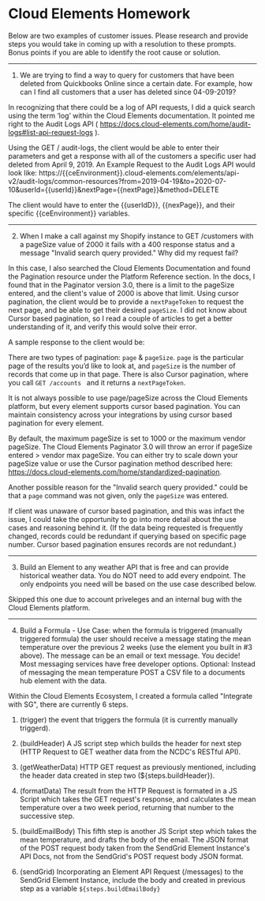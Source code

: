 # Cloud Elements Homework

Below are two examples of customer issues. Please research and provide steps you would take in coming up with a resolution to these prompts. Bonus points if you are able to identify the root cause or solution.
___
1.  We are trying to find a way to query for customers that have been deleted from Quickbooks Online since a certain date. For example, how can I find all customers that a user has deleted since 04-09-2019?

In recognizing that there could be a log of API requests, I did a quick search using the term ‘log’ within the Cloud Elements documentation. It pointed me right to the Audit Logs API ( https://docs.cloud-elements.com/home/audit-logs#list-api-request-logs ).

Using the GET / audit-logs, the client would be able to enter their parameters and get a response with all of the customers a specific user had deleted from April 9, 2019. An Example Request to the Audit Logs API would look like:
https://{{ceEnvironment}}.cloud-elements.com/elements/api-v2/audit-logs/common-resources?from=2019-04-19&to=2020-07-10&userId={{userId}}&nextPage={{nextPage}}&method=DELETE

The client would have to enter the {{userIdD}}, {{nexPage}}, and their specific {{ceEnvironment}} variables.

___

2. When I make a call against my Shopify instance to GET /customers with a pageSize value of 2000 it fails with a 400 response status and a message "Invalid search query provided." Why did my request fail?

In this case, I also searched the Cloud Elements Documentation and found the Pagination resource under the Platform Reference section.  In the docs, I found that in the Paginator version 3.0, there is a limit to the pageSize entered, and the client's value of 2000 is above that limit.  Using cursor pagination, the client would be to provide a ``nextPageToken`` to request the next page, and be able to get their desired ``pageSize``.  I did not know about Cursor based pagination, so I read a couple of articles to get a better understanding of it, and verify this would solve their error.

  A sample response to the client would be:

There are two types of pagination: ``page`` & ``pageSize``. ``page`` is the particular page of the results you’d like to look at, and ``pageSize`` is the number of records that come up in that page. There is also Cursor pagination, where you call ``GET /accounts `` and it returns a ``nextPageToken``.

It is not always possible to use page/pageSize across the Cloud Elements platform, but every element supports cursor based pagination.  You can maintain consistency across your integrations by using cursor based pagination for every element.

By default, the maximum pageSize is set to 1000 or the maximum vendor pageSize. The Cloud Elements Paginator 3.0 will throw an error if pageSize entered > vendor max pageSize. You can either try to scale down your pageSize value or use the Cursor pagination method described here: https://docs.cloud-elements.com/home/standardized-pagination.


Another possible reason for the "Invalid search query provided." could be that a ``page`` command was not given, only the ``pageSize`` was entered.

If client was unaware of cursor based pagination, and this was infact the issue, I could take the opportunity to go into more detail about the use cases and reasoning behind it. (If the data being requested is frequently changed, records could be redundant if querying based on specific page number.  Cursor based pagination ensures records are not redundant.)

___

3. Build an Element to any weather API that is free and can provide historical weather data. You do ​NOT​ need to add every endpoint. The only endpoints you need will be based on the use case described below.

Skipped this one due to account priveleges and an internal bug with the Cloud Elements platform.
___

4. Build a Formula - Use Case: when the formula is triggered (manually triggered formula) the user should receive a message stating the mean temperature over the previous 2 weeks (use the element you built in #3 above). The message can be an email or text message. You decide! Most messaging services have free developer options. Optional:​ Instead of messaging the mean temperature POST a CSV file to a documents hub element with the data.

Within the Cloud Elements Ecosystem, I created a formula called "Integrate with SG", there are currently 6 steps.

1. (trigger) the event that triggers the formula (it is currently manually triggerd).
2. (buildHeader) A JS script step which builds the header for next step (HTTP Request to GET weather data from the NCDC's RESTful API).
3.  (getWeatherData) HTTP GET request as previously mentioned, including the header data created in step two (${steps.buildHeader}).
4.  (formatData) The result from the HTTP Request is formated in a JS Script which takes the GET request's response, and calculates the mean temperature over a two week period, returning that number to the successive step.
5. (buildEmailBody) This fifth step is another JS Script step which takes the mean temperature, and drafts the body of the email. The JSON format of the POST request body taken from the SendGrid Element Instance's API Docs, not from the SendGrid's POST request body JSON format.

6. (sendGrid) Incorporating an Element API Request (/messages) to the SendGrid Element Instance, include the body and created in previous step as a variable ``${steps.buildEmailBody}``


